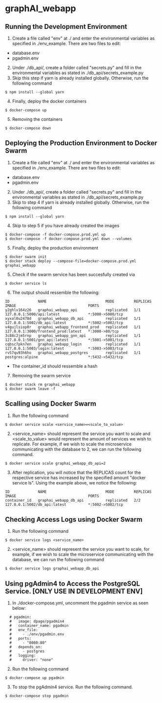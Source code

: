 # graphAI_webapp

## Running the Development Environment
1. Create a file called "env" at ./ and enter the environmental variables as specified in ./env_example. There are two files to edit:
- database.env
- pgadmin.env
2. Under ./db_api/, create a folder called "secrets.py" and fill in the environmental variables as stated in ./db_api/secrets_example.py
3. Skip this step if yarn is already installed globally. Otherwise, run the following command 
```
$ npm install --global yarn
```
4. Finally, deploy the docker containers 
```
$ docker-compose up
```
5. Removing the containers 
```
$ docker-compose down
```
 
## Deploying the Production Environment to Docker Swarm
1. Create a file called "env" at ./ and enter the environmental variables as specified in ./env_example. There are two files to edit:
- database.env
- pgadmin.env
2. Under ./db_api/, create a folder called "secrets.py" and fill in the environmental variables as stated in ./db_api/secrets_example.py
3. Skip to step 4 if yarn is already installed globally. Otherwise, run the following command 
```
$ npm install --global yarn
```
4. Skip to step 5 if you have already created the images 
```
$ docker-compose -f docker-compose.prod.yml up 
$ docker-compose -f docker-compose.prod.yml down --volumes
```
5. Finally, deploy the production environment
```
$ docker swarm init 
$ docker stack deploy --compose-file=docker-compose.prod.yml graphai_webapp
```
5. Check if the swarm service has been succesfully created via
```
$ docker service ls 
```
6. The output should ressemble the following:
```
ID             NAME                           MODE         REPLICAS   IMAGE                                 PORTS
y2ghlv164z26   graphai_webapp_api             replicated   1/1        127.0.0.1:5000/api:latest             *:5000->5000/tcp
xyxal0u2478d   graphai_webapp_db_api          replicated   1/1        127.0.0.1:5002/db_api:latest          *:5002->5002/tcp
v4gujlsiop0r   graphai_webapp_frontend_prod   replicated   1/1        127.0.0.1:3000/frontend_prod:latest   *:3000->80/tcp
3c88c2jm5rnp   graphai_webapp_gnn_api         replicated   1/1        127.0.0.1:5001/gnn_api:latest         *:5001->5001/tcp
cqbsc7pkn7en   graphai_webapp_login           replicated   1/1        127.0.0.1:5003/login:latest           *:5003->5003/tcp
rv57qu93h6ho   graphai_webapp_postgres        replicated   1/1        postgres:alpine                       *:5432->5432/tcp
```
- The container_id should ressemble a hash
7. Removing the swarm service
```
$ docker stack rm graphai_webapp
$ docker swarm leave -f
```

## Scalling using Docker Swarm
1. Run the following command 
```
$ docker service scale <service_name>=<scale_to_value>
```
2. <service_name> should represent the service you want to scale and <scale_to_value> would represent the amount of services we wish to replicate. For example, if we wish to scale the microservice communicating with the database to 2, we can run the following command. 
```
$ docker service scale graphai_webapp_db_api=2
```
3. After replication, you will notice that the REPLICAS count for the respective service has increased by the specified amount "docker service ls". Using the example above, we notice the following:
```
ID             NAME                           MODE         REPLICAS   IMAGE                                 PORTS
container_id   graphai_webapp_db_api          replicated   2/2        127.0.0.1:5002/db_api:latest          *:5002->5002/tcp
```

## Checking Access Logs using Docker Swarm
1. Run the following command 
```
$ docker service logs <service_name>
```
2. <service_name> should represent the service you want to scale, for example, if we wish to scale the microservice communicating with the database, we can run the following command
```
$ docker service logs graphai_webapp_db_api
```

## Using pgAdmin4 to Access the PostgreSQL Service. [ONLY USE IN DEVELOPMENT ENV]
1. In ./docker-compose.yml, uncomment the pgadmin service as seen below:
```
  # pgadmin:
  #   image: dpage/pgadmin4
  #   container_name: pgadmin
  #   env_file:
  #     - ./env/pgadmin.env
  #   ports:
  #     - "8080:80"
  #   depends_on:
  #     - postgres
  #   logging:
  #     driver: "none"
```
2. Run the following command 
```
$ docker-compose up pgadmin
```
3. To stop the pgAdmin4 service. Run the following command.
```
$ docker-compose stop pgadmin
```
